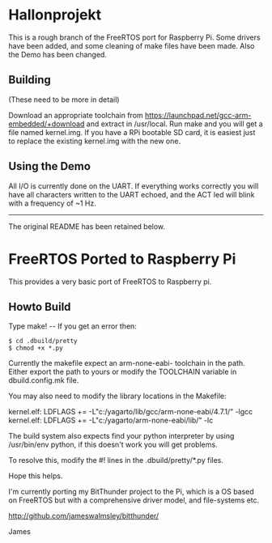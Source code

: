 # Hallonprojekt

This is a rough branch of the FreeRTOS port for Raspberry Pi. Some drivers have
been added, and some cleaning of make files have been made. Also the Demo has
been changed.

## Building

(These need to be more in detail)

Download an appropriate toolchain from https://launchpad.net/gcc-arm-embedded/+download
and extract in /usr/local. Run make and you will get a file named kernel.img.
If you have a RPi bootable SD card, it is easiest just to replace the existing
kernel.img with the new one.

## Using the Demo

All I/O is currently done on the UART. If everything works correctly you will
have all characters written to the UART echoed, and the ACT led will blink with
a frequency of ~1 Hz.

----

The original README has been retained below.

# FreeRTOS Ported to Raspberry Pi

This provides a very basic port of FreeRTOS to Raspberry pi.

## Howto Build

Type make! -- If you get an error then:

    $ cd .dbuild/pretty
    $ chmod +x *.py

Currently the makefile expect an arm-none-eabi- toolchain in the path. Either export the path to yours or
modify the TOOLCHAIN variable in dbuild.config.mk file.

You may also need to modify the library locations in the Makefile:

kernel.elf: LDFLAGS += -L"c:/yagarto/lib/gcc/arm-none-eabi/4.7.1/" -lgcc
kernel.elf: LDFLAGS += -L"c:/yagarto/arm-none-eabi/lib/" -lc

The build system also expects find your python interpreter by using /usr/bin/env python,
if this doesn't work you will get problems.

To resolve this, modify the #! lines in the .dbuild/pretty/*.py files.

Hope this helps.

I'm currently porting my BitThunder project to the Pi, which is a OS based on FreeRTOS
but with a comprehensive driver model, and file-systems etc.

http://github.com/jameswalmsley/bitthunder/

James

